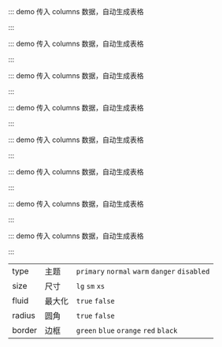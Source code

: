 ::: demo 传入 columns 数据，自动生成表格

<template>
  <lay-button type="primary">原始按钮</lay-button>
  <lay-button type="default">默认按钮</lay-button>
  <lay-button type="normal">百搭按钮</lay-button>
  <lay-button type="warm">暖色按钮</lay-button>
  <lay-button type="danger">警告按钮</lay-button>
  <lay-button type="disabled">禁用按钮</lay-button>
</template>

<script>
import { ref } from 'vue'

export default {
  setup() {

    return {
    }
  }
}
</script>

:::

::: demo 传入 columns 数据，自动生成表格

<template>
  <lay-button type="primary">原始按钮</lay-button>
  <lay-button type="primary" border="green">默认按钮</lay-button>
  <lay-button type="primary" border="blue">百搭按钮</lay-button>
  <lay-button type="primary" border="orange">暖色按钮</lay-button>
  <lay-button type="primary" border="red">警告按钮</lay-button>
  <lay-button type="primary" border="black">禁用按钮</lay-button>
</template>

<script>
import { ref } from 'vue'

export default {
  setup() {

    return {
    }
  }
}
</script>

:::

::: demo 传入 columns 数据，自动生成表格

<template>
  <lay-button type="primary" size="lg">原始按钮</lay-button>
  <lay-button type="default" size="lg">默认按钮</lay-button>
  <lay-button type="normal" size="lg">百搭按钮</lay-button>
  <lay-button type="warm" size="lg">暖色按钮</lay-button>
  <lay-button type="danger" size="lg">警告按钮</lay-button>
  <lay-button type="disabled" size="lg">禁用按钮</lay-button>
</template>

<script>
import { ref } from 'vue'

export default {
  setup() {

    return {
    }
  }
}
</script>

:::

::: demo 传入 columns 数据，自动生成表格

<template>
  <lay-button type="primary" fluid>最大化按钮</lay-button>
  <br/>
  <br/>
  <lay-button type="default" fluid>最大化按钮</lay-button>
</template>

<script>
import { ref } from 'vue'

export default {
  setup() {

    return {
    }
  }
}
</script>

:::

::: demo 传入 columns 数据，自动生成表格

<template>
  <lay-button type="primary" radius>原始按钮</lay-button>
  <lay-button type="default" radius>默认按钮</lay-button>
  <lay-button type="normal" radius>百搭按钮</lay-button>
  <lay-button type="warm" radius>暖色按钮</lay-button>
  <lay-button type="danger" radius>警告按钮</lay-button>
  <lay-button type="disabled" radius>禁用按钮</lay-button>
</template>

<script>
import { ref } from 'vue'

export default {
  setup() {

    return {
    }
  }
}
</script>

:::

::: demo 传入 columns 数据，自动生成表格

<template>
  <div>
    <lay-button-group>
      <lay-button type="default">默认按钮</lay-button>
      <lay-button type="default">默认按钮</lay-button>
      <lay-button type="default">默认按钮</lay-button>
    </lay-button-group>
    <lay-button-group>
      <lay-button type="primary">默认按钮</lay-button>
      <lay-button type="primary">默认按钮</lay-button>
      <lay-button type="primary">默认按钮</lay-button>
    </lay-button-group>
  </div>
</template>

<script>
import { ref } from 'vue'

export default {
  setup() {

    return {
    }
  }
}
</script>

:::

::: demo 传入 columns 数据，自动生成表格

<template>
  <lay-button-container>
      <lay-button type="primary"><lay-icon type="layui-icon-left"></lay-icon></lay-button>
      <lay-button type="primary"><lay-icon type="layui-icon-right"></lay-icon></lay-button>
  </lay-button-container>
</template>

<script>
import { ref } from 'vue'

export default {
  setup() {

    return {
    }
  }
}
</script>

:::

::: demo 传入 columns 数据，自动生成表格

<template>
  <lay-button-container>
      <lay-button type="default">新增</lay-button>
      <lay-button type="default">删除</lay-button>
      <lay-button type="default">修改</lay-button>
  </lay-button-container>
</template>

<script>
import { ref } from 'vue'

export default {
  setup() {

    return {
    }
  }
}
</script>

:::

<lay-field title="Button attributes" style="margin-top:40px"/>

|        |        |                                               |
| ------ | ------ | --------------------------------------------- |
| type   | 主题   | `primary` `normal` `warm` `danger` `disabled` |
| size   | 尺寸   | `lg` `sm` `xs`                                |
| fluid  | 最大化 | `true` `false`                                |
| radius | 圆角   | `true` `false`                                |
| border | 边框   | `green` `blue` `orange` `red` `black`         |
